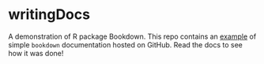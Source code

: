# writingDocs

A demonstration of R package Bookdown. This repo contains an [example](docs/_book/index.html) of simple `bookdown` documentation hosted on GitHub. Read the docs to see how it was done!
